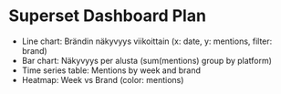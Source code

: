 # Superset Dashboard Plan

- Line chart: Brändin näkyvyys viikoittain (x: date, y: mentions, filter: brand)
- Bar chart: Näkyvyys per alusta (sum(mentions) group by platform)
- Time series table: Mentions by week and brand
- Heatmap: Week vs Brand (color: mentions)
